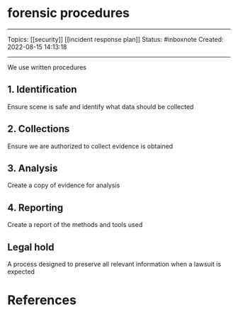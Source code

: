 # forensic procedures
---
Topics: [[security]] [[incident response plan]]
Status: #inboxnote
Created: 2022-08-15 14:13:18

---

We use written procedures

## 1. Identification

Ensure scene is safe and identify what data should be collected

## 2. Collections

Ensure we are authorized to collect evidence is obtained

## 3. Analysis

Create a copy of evidence for analysis

## 4. Reporting

Create a report of the methods and tools used

## Legal hold

A process designed to preserve all relevant information when a lawsuit is expected

# References
